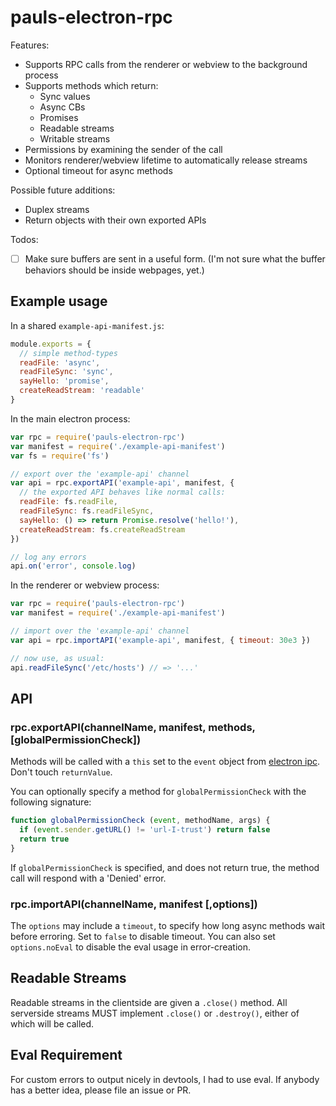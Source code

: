 # pauls-electron-rpc

Features:

 - Supports RPC calls from the renderer or webview to the background process
 - Supports methods which return:
   - Sync values
   - Async CBs
   - Promises
   - Readable streams
   - Writable streams
 - Permissions by examining the sender of the call
 - Monitors renderer/webview lifetime to automatically release streams
 - Optional timeout for async methods

Possible future additions:

 - Duplex streams
 - Return objects with their own exported APIs

Todos:

 - [ ] Make sure buffers are sent in a useful form. (I'm not sure what the buffer behaviors should be inside webpages, yet.)

## Example usage

In a shared `example-api-manifest.js`:

```js
module.exports = {
  // simple method-types
  readFile: 'async',
  readFileSync: 'sync',
  sayHello: 'promise',
  createReadStream: 'readable'
}
```

In the main electron process:

```js
var rpc = require('pauls-electron-rpc')
var manifest = require('./example-api-manifest')
var fs = require('fs')

// export over the 'example-api' channel
var api = rpc.exportAPI('example-api', manifest, {
  // the exported API behaves like normal calls:
  readFile: fs.readFile,
  readFileSync: fs.readFileSync,
  sayHello: () => return Promise.resolve('hello!'),
  createReadStream: fs.createReadStream
})

// log any errors
api.on('error', console.log)
```

In the renderer or webview process:

```js
var rpc = require('pauls-electron-rpc')
var manifest = require('./example-api-manifest')

// import over the 'example-api' channel
var api = rpc.importAPI('example-api', manifest, { timeout: 30e3 })

// now use, as usual:
api.readFileSync('/etc/hosts') // => '...'
```

## API

### rpc.exportAPI(channelName, manifest, methods, [globalPermissionCheck])

Methods will be called with a `this` set to the `event` object from [electron ipc](http://electron.atom.io/docs/api/ipc-main/#event-object).
Don't touch `returnValue`.

You can optionally specify a method for `globalPermissionCheck` with the following signature:

```js
function globalPermissionCheck (event, methodName, args) {
  if (event.sender.getURL() != 'url-I-trust') return false
  return true
}
```

If `globalPermissionCheck` is specified, and does not return true, the method call will respond with a 'Denied' error.

### rpc.importAPI(channelName, manifest [,options])

The `options` may include a `timeout`, to specify how long async methods wait before erroring.
Set to `false` to disable timeout.
You can also set `options.noEval` to disable the eval usage in error-creation.

## Readable Streams

Readable streams in the clientside are given a `.close()` method.
All serverside streams MUST implement `.close()` or `.destroy()`, either of which will be called.

## Eval Requirement

For custom errors to output nicely in devtools, I had to use eval.
If anybody has a better idea, please file an issue or PR.